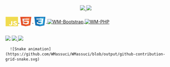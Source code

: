 
<div align="center">
  <a href="https://github.com/WMassuci">
  <img height="180em" src="https://github-readme-stats.vercel.app/api?username=WMassuci&show_icons=true&theme=dracula&include_all_commits=true&count_private=true"/>
  <img height="180em" src="https://github-readme-stats.vercel.app/api/top-langs/?username=WMassuci&layout=compact&langs_count=7&theme=dracula"/>
</div>


  
 <div style="display: inline_block"><br>
  <img align="center" alt="WM-Js" height="30" width="40" src="https://raw.githubusercontent.com/devicons/devicon/master/icons/javascript/javascript-plain.svg">
  <img align="center" alt="WM-HTML" height="30" width="40" src="https://raw.githubusercontent.com/devicons/devicon/master/icons/html5/html5-original.svg">
  <img align="center" alt="WM-CSS" height="30" width="40" src="https://raw.githubusercontent.com/devicons/devicon/master/icons/css3/css3-original.svg">   
  <img align="center" alt="WM-Bootstrap" height="36" width="46" src="https://cdn.jsdelivr.net/gh/devicons/devicon/icons/bootstrap/bootstrap-original.svg"/> 
  <img align="center" alt="WM-PHP" height="45" width="55" src="https://cdn.jsdelivr.net/gh/devicons/devicon/icons/php/php-plain.svg"/>
</div>
   

 ##
 
  <div>
      <a href="" target="_blank"><img src="https://img.shields.io/badge/-Instagram-%23E4405F?style=for-the-badge&logo=instagram&logoColor=white" target="_blank"></a>
      <a href = "mailto:wandermassuci@outlook.com"><img src="https://img.shields.io/badge/-Gmail-%23333?style=for-the-badge&logo=gmail&logoColor=white" target="_blank">       </a> <a href="" target="_blank"><img src="https://img.shields.io/badge/-LinkedIn-%230077B5?style=for-the-badge&logo=linkedin&logoColor=white" target="_blank"></a>
    
      ![Snake animation](https://github.com/WMassuci/WMassuci/blob/output/github-contribution-grid-snake.svg)
  </div>
  
  

  
 
  
